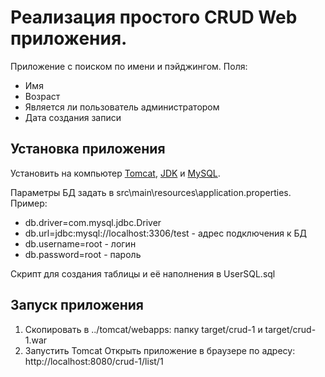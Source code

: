# Реализация простого CRUD Web приложения.

Приложение с поиском по имени и пэйджингом.
Поля:
 * Имя
 * Возраст
 * Является ли пользователь администратором
 * Дата создания записи


## Установка приложения

Установить на компьютер [Tomcat](tomcat.apache.org), [JDK](http://www.oracle.com/technetwork/java/javase/downloads/jdk8-downloads-2133151.html) и [MySQL](https://dev.mysql.com/downloads/mysql/).

Параметры БД задать в src\main\resources\application.properties. Пример:
* db.driver=com.mysql.jdbc.Driver
* db.url=jdbc:mysql://localhost:3306/test - адрес подключения к БД
* db.username=root - логин
* db.password=root - пароль

Скрипт для создания таблицы и её наполнения в UserSQL.sql

## Запуск приложения

1) Скопировать в ../tomcat/webapps: папку target/crud-1 и target/crud-1.war
2) Запустить Tomcat
Открыть приложение в браузере по адресу: http://localhost:8080/crud-1/list/1
